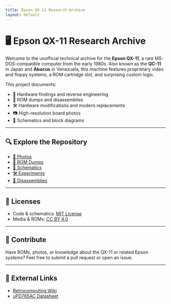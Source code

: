 ```yaml
---
title: Epson QX-11 Research Archive
layout: default
---
```


# 🖥️ Epson QX-11 Research Archive

Welcome to the unofficial technical archive for the **Epson QX-11**, a rare MS-DOS-compatible computer from the early 1980s. Also known as the **QC-11** in Japan and **Abacus** in Venezuela, this machine features proprietary video and floppy systems, a ROM cartridge slot, and surprising custom logic.

This project documents:
- 🧠 Hardware findings and reverse engineering
- 💾 ROM dumps and disassemblies
- 🛠️ Hardware modifications and modern replacements
- 📷 High-resolution board photos
- 📘 Schematics and block diagrams

---

## 🔍 Explore the Repository

- [📸 Photos](/photos/)
- [💾 ROM Dumps](/roms/)
- [📐 Schematics](/schematics/)
- [🛠️ Experiments](/experiments/)
- [📖 Disassemblies](/disassembly/)

---

## 📄 Licenses

- Code & schematics: [MIT License](LICENSE)
- Media & ROMs: [CC BY 4.0](LICENSE-CC-BY.txt)

---

## 🤝 Contribute

Have ROMs, photos, or knowledge about the QX-11 or related Epson systems? Feel free to submit a pull request or open an issue.

---

## 🔗 External Links

- [Retrocomputing Wiki](https://wiki.retrocomputing.net/)
- [uPD765AC Datasheet](https://archive.org/details/nec-upd765-datasheet)
